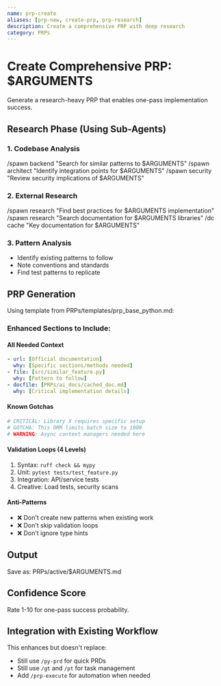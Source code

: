 ```yaml
---
name: prp-create
aliases: [prp-new, create-prp, prp-research]
description: Create a comprehensive PRP with deep research
category: PRPs
---
```


# Create Comprehensive PRP: $ARGUMENTS

Generate a research-heavy PRP that enables one-pass implementation success.

## Research Phase (Using Sub-Agents)

### 1. Codebase Analysis
/spawn backend "Search for similar patterns to $ARGUMENTS"
/spawn architect "Identify integration points for $ARGUMENTS"
/spawn security "Review security implications of $ARGUMENTS"

### 2. External Research
/spawn research "Find best practices for $ARGUMENTS implementation"
/spawn research "Search documentation for $ARGUMENTS libraries"
/dc cache "Key documentation for $ARGUMENTS"

### 3. Pattern Analysis
- Identify existing patterns to follow
- Note conventions and standards
- Find test patterns to replicate

## PRP Generation

Using template from PRPs/templates/prp_base_python.md:

### Enhanced Sections to Include:

#### All Needed Context
```yaml
- url: [Official documentation]
  why: [Specific sections/methods needed]
- file: [src/similar_feature.py]
  why: [Pattern to follow]
- docfile: [PRPs/ai_docs/cached_doc.md]
  why: [Critical implementation details]
```

#### Known Gotchas
```python
# CRITICAL: Library X requires specific setup
# GOTCHA: This ORM limits batch size to 1000
# WARNING: Async context managers needed here
```

#### Validation Loops (4 Levels)
1. Syntax: `ruff check && mypy`
2. Unit: `pytest tests/test_feature.py`
3. Integration: API/service tests
4. Creative: Load tests, security scans

#### Anti-Patterns
- ❌ Don't create new patterns when existing work
- ❌ Don't skip validation loops
- ❌ Don't ignore type hints

## Output
Save as: PRPs/active/$ARGUMENTS.md

## Confidence Score
Rate 1-10 for one-pass success probability.

## Integration with Existing Workflow
This enhances but doesn't replace:
- Still use `/py-prd` for quick PRDs
- Still use `/gt` and `/pt` for task management
- Add `/prp-execute` for automation when needed
